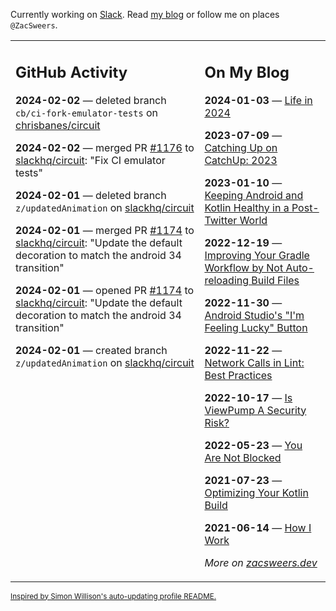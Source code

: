 Currently working on [Slack](https://slack.com/). Read [my blog](https://zacsweers.dev/) or follow me on places `@ZacSweers`.

<table><tr><td valign="top" width="60%">

## GitHub Activity
<!-- githubActivity starts -->
**2024-02-02** — deleted branch `cb/ci-fork-emulator-tests` on [chrisbanes/circuit](https://github.com/chrisbanes/circuit)

**2024-02-02** — merged PR [#1176](https://github.com/slackhq/circuit/pull/1176) to [slackhq/circuit](https://github.com/slackhq/circuit): "Fix CI emulator tests"

**2024-02-01** — deleted branch `z/updatedAnimation` on [slackhq/circuit](https://github.com/slackhq/circuit)

**2024-02-01** — merged PR [#1174](https://github.com/slackhq/circuit/pull/1174) to [slackhq/circuit](https://github.com/slackhq/circuit): "Update the default decoration to match the android 34 transition"

**2024-02-01** — opened PR [#1174](https://github.com/slackhq/circuit/pull/1174) to [slackhq/circuit](https://github.com/slackhq/circuit): "Update the default decoration to match the android 34 transition"

**2024-02-01** — created branch `z/updatedAnimation` on [slackhq/circuit](https://github.com/slackhq/circuit)
<!-- githubActivity ends -->
</td><td valign="top" width="40%">

## On My Blog
<!-- blog starts -->
**2024-01-03** — [Life in 2024](https://www.zacsweers.dev/life-in-2024/)

**2023-07-09** — [Catching Up on CatchUp: 2023](https://www.zacsweers.dev/catching-up-on-catchup-2023/)

**2023-01-10** — [Keeping Android and Kotlin Healthy in a Post-Twitter World](https://www.zacsweers.dev/keeping-android-healthy/)

**2022-12-19** — [Improving Your Gradle Workflow by Not Auto-reloading Build Files](https://www.zacsweers.dev/improving-your-workflow-by-not-auto-reloading-build-files/)

**2022-11-30** — [Android Studio's "I'm Feeling Lucky" Button](https://www.zacsweers.dev/android-studios-im-feeling-lucky-button/)

**2022-11-22** — [Network Calls in Lint: Best Practices](https://www.zacsweers.dev/network-calls-in-lint-best-practices/)

**2022-10-17** — [Is ViewPump A Security Risk?](https://www.zacsweers.dev/is-viewpump-a-security-risk/)

**2022-05-23** — [You Are Not Blocked](https://www.zacsweers.dev/you-are-not-blocked/)

**2021-07-23** — [Optimizing Your Kotlin Build](https://www.zacsweers.dev/optimizing-your-kotlin-build/)

**2021-06-14** — [How I Work](https://www.zacsweers.dev/how-i-work/)
<!-- blog ends -->
_More on [zacsweers.dev](https://zacsweers.dev/)_
</td></tr></table>

<sub><a href="https://simonwillison.net/2020/Jul/10/self-updating-profile-readme/">Inspired by Simon Willison's auto-updating profile README.</a></sub>